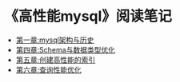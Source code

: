 
# 《高性能mysql》阅读笔记

* [第一章:mysql架构与历史](/高性能mysql/第一章mysql架构与历史.md)
* [第四章:Schema与数据类型优化](/高性能mysql/第四章schema与数据类型优化.md)
* [第五章:创建高性能的索引](/高性能mysql/第五章创建高性能的索引.md)
* [第六章:查询性能优化](/高性能mysql/第六章查询性能优化.md)
